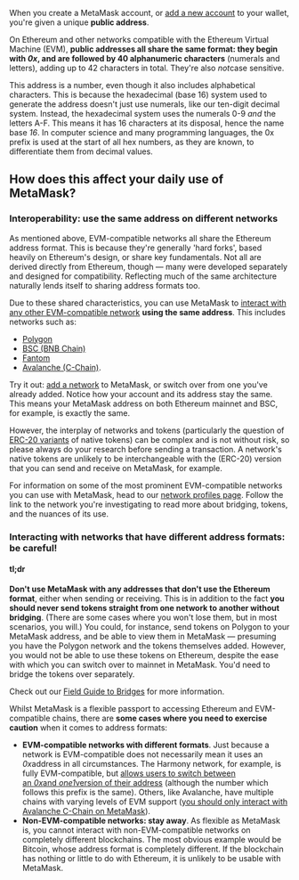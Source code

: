 When you create a MetaMask account, or [add a new account](https://support.metamask.io/hc/en-us/articles/360015289452-How-to-create-an-additional-account-in-your-wallet) to your wallet, you're given a unique **public address**. 


On Ethereum and other networks compatible with the Ethereum Virtual Machine (EVM), **public addresses all share the same format: they begin with *0x*, and are followed by 40 alphanumeric characters** (numerals and letters), adding up to 42 characters in total. They're also *not*case sensitive.


This address is a number, even though it also includes alphabetical characters. This is because the hexadecimal (base 16) system used to generate the address doesn't just use numerals, like our ten-digit decimal system. Instead, the hexadecimal system uses the numerals 0-9 *and* the letters A-F. This means it has 16 characters at its disposal, hence the name base *16*. In computer science and many programming languages, the 0x prefix is used at the start of all hex numbers, as they are known, to differentiate them from decimal values. 


**How does this affect your daily use of MetaMask?**
----------------------------------------------------


### Interoperability: use the same address on different networks


As mentioned above, EVM-compatible networks all share the Ethereum address format. This is because they're generally 'hard forks', based heavily on Ethereum's design, or share key fundamentals. Not all are derived directly from Ethereum, though — many were developed separately and designed for compatibility. Reflecting much of the same architecture naturally lends itself to sharing address formats too. 


Due to these shared characteristics, you can use MetaMask to [interact with any other EVM-compatible network](https://support.metamask.io/hc/en-us/articles/4404424659995-User-Guide-Custom-networks-and-sidechains) **using the same address**. This includes networks such as:


* [Polygon](https://support.metamask.io/hc/en-us/articles/4415758346267)
* [BSC (BNB Chain)](https://support.metamask.io/hc/en-us/articles/4415758120219)
* [Fantom](https://support.metamask.io/hc/en-us/articles/4415758161435)
* [Avalanche (C-Chain)](https://support.metamask.io/hc/en-us/articles/4415758179355).


Try it out: [add a network](https://support.metamask.io/hc/en-us/articles/360043227612) to MetaMask, or switch over from one you've already added. Notice how your account and its address stay the same. This means your MetaMask address on both Ethereum mainnet and BSC, for example, is exactly the same. 


However, the interplay of networks and tokens (particularly the question of [ERC-20 variants](https://support.metamask.io/hc/en-us/articles/4405497827355-User-Guide-Tokens#:~:text=ERC%2D20%20Tokens,add%20it%20manually.) of native tokens) can be complex and is not without risk, so please always do your research before sending a transaction. A network's native tokens are unlikely to be interchangeable with the (ERC-20) version that you can send and receive on MetaMask, for example. 


For information on some of the most prominent EVM-compatible networks you can use with MetaMask, head to our [network profiles page](https://support.metamask.io/hc/en-us/articles/4415750833691). Follow the link to the network you're investigating to read more about bridging, tokens, and the nuances of its use. 


### Interacting with networks that have different address formats: be careful!



#### tl;dr


**Don't use MetaMask with any addresses that don't use the Ethereum format**, either when sending or receiving. This is in addition to the fact **you should never send tokens straight from one network to another without bridging**. (There are some cases where you won't lose them, but in most scenarios, you will.) You could, for instance, send tokens on Polygon to your MetaMask address, and be able to view them in MetaMask — presuming you have the Polygon network and the tokens themselves added. However, you would not be able to use these tokens on Ethereum, despite the ease with which you can switch over to mainnet in MetaMask. You'd need to bridge the tokens over separately.


Check out our [Field Guide to Bridges](https://support.metamask.io/hc/en-us/articles/4836913606683) for more information.



Whilst MetaMask is a flexible passport to accessing Ethereum and EVM-compatible chains, there are **some cases where you need to exercise caution** when it comes to address formats:


* **EVM-compatible networks with different formats**. Just because a network is EVM-compatible does not necessarily mean it uses an *0x*address in all circumstances. The Harmony network, for example, is fully EVM-compatible, but [allows users to switch between an *0x*and *one1*version of their address](https://support.metamask.io/hc/en-us/articles/4415758143387-Network-profile-Harmony-ONE-#:~:text=Are%20my%20MetaMask,information%2C%20see%20here.%C2%A0) (although the number which follows this prefix is the same). Others, like Avalanche, have multiple chains with varying levels of EVM support ([you should only interact with Avalanche C-Chain on MetaMask](https://support.metamask.io/hc/en-us/articles/4415758179355-Network-profile-Avalanche-AVAX-#:~:text=Is%20my%20Avalanche,bridge%20them%20over.%C2%A0)).
* **Non-EVM-compatible networks: stay away**. As flexible as MetaMask is, you cannot interact with non-EVM-compatible networks on completely different blockchains. The most obvious example would be Bitcoin, whose address format is completely different. If the blockchain has nothing or little to do with Ethereum, it is unlikely to be usable with MetaMask.
